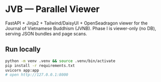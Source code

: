 # JVB — Parallel Viewer

FastAPI + Jinja2 + Tailwind/DaisyUI + OpenSeadragon viewer for the Journal of Vietnamese Buddhism (JVNB).
Phase I is viewer-only (no DB), serving JSON bundles and page scans.

## Run locally

```bash
python -m venv .venv && source .venv/bin/activate
pip install -r requirements.txt
uvicorn app:app 
# open http://127.0.0.1:8000
